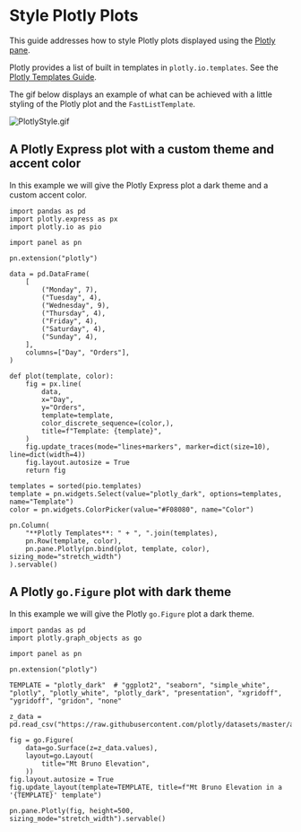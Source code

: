 # Style Plotly Plots

This guide addresses how to style Plotly plots displayed using the [Plotly pane](../../../examples/reference/panes/Plotly.ipynb).

Plotly provides a list of built in templates in `plotly.io.templates`. See the [Plotly Templates Guide](https://plotly.com/python/templates/).

The gif below displays an example of what can be achieved with a little styling of the Plotly plot and the `FastListTemplate`.

![PlotlyStyle.gif](https://assets.holoviews.org/panel/thumbnails/gallery/styles/plotly-styles.gif)

## A Plotly Express plot with a custom theme and accent color

In this example we will give the Plotly Express plot a dark theme and a custom accent color.

```{pyodide}
import pandas as pd
import plotly.express as px
import plotly.io as pio

import panel as pn

pn.extension("plotly")

data = pd.DataFrame(
    [
        ("Monday", 7),
        ("Tuesday", 4),
        ("Wednesday", 9),
        ("Thursday", 4),
        ("Friday", 4),
        ("Saturday", 4),
        ("Sunday", 4),
    ],
    columns=["Day", "Orders"],
)

def plot(template, color):
    fig = px.line(
        data,
        x="Day",
        y="Orders",
        template=template,
        color_discrete_sequence=(color,),
        title=f"Template: {template}",
    )
    fig.update_traces(mode="lines+markers", marker=dict(size=10), line=dict(width=4))
    fig.layout.autosize = True
    return fig

templates = sorted(pio.templates)
template = pn.widgets.Select(value="plotly_dark", options=templates, name="Template")
color = pn.widgets.ColorPicker(value="#F08080", name="Color")

pn.Column(
    "**Plotly Templates**: " + ", ".join(templates),
    pn.Row(template, color),
    pn.pane.Plotly(pn.bind(plot, template, color), sizing_mode="stretch_width")
).servable()
```

## A Plotly `go.Figure` plot with dark theme

In this example we will give the Plotly `go.Figure` plot a dark theme.

```{pyodide}
import pandas as pd
import plotly.graph_objects as go

import panel as pn

pn.extension("plotly")

TEMPLATE = "plotly_dark"  # "ggplot2", "seaborn", "simple_white", "plotly", "plotly_white", "plotly_dark", "presentation", "xgridoff", "ygridoff", "gridon", "none"

z_data = pd.read_csv("https://raw.githubusercontent.com/plotly/datasets/master/api_docs/mt_bruno_elevation.csv")

fig = go.Figure(
    data=go.Surface(z=z_data.values),
    layout=go.Layout(
        title="Mt Bruno Elevation",
    ))
fig.layout.autosize = True
fig.update_layout(template=TEMPLATE, title=f"Mt Bruno Elevation in a '{TEMPLATE}' template")

pn.pane.Plotly(fig, height=500, sizing_mode="stretch_width").servable()
```
